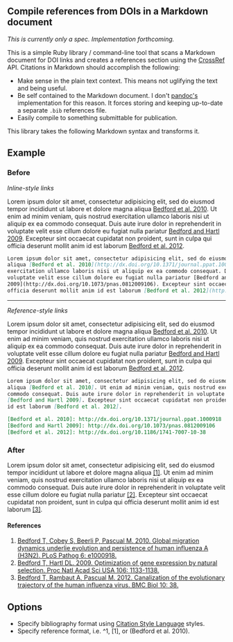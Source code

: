 ## Compile references from DOIs in a Markdown document

*This is currently only a spec.  Implementation forthcoming.*

This is a simple Ruby library / command-line tool that scans a Markdown document for DOI links and creates a references section using the [CrossRef](http://search.labs.crossref.org/) API.  Citations in Markdown should accomplish the following:

* Make sense in the plain text context.  This means not uglifying the text and being useful.
* Be self contained to the Markdown document.  I don't [pandoc's](http://johnmacfarlane.net/pandoc/) implementation for this reason.  It forces storing and keeping up-to-date a separate `.bib` references file.
* Easily compile to something submittable for publication.

This library takes the following Markdown syntax and transforms it.

## Example

### Before

*Inline-style links*

Lorem ipsum dolor sit amet, consectetur adipisicing elit, sed do eiusmod tempor incididunt ut labore et dolore magna aliqua [Bedford et al. 2010](http://dx.doi.org/10.1371/journal.ppat.1000918). Ut enim ad minim veniam, quis nostrud exercitation ullamco laboris nisi ut aliquip ex ea commodo consequat. Duis aute irure dolor in reprehenderit in voluptate velit esse cillum dolore eu fugiat nulla pariatur [Bedford and Hartl 2009](http://dx.doi.org/10.1073/pnas.0812009106). Excepteur sint occaecat cupidatat non proident, sunt in culpa qui officia deserunt mollit anim id est laborum [Bedford et al. 2012](http://dx.doi.org/10.1186/1741-7007-10-38).

```md
Lorem ipsum dolor sit amet, consectetur adipisicing elit, sed do eiusmod tempor incididunt ut labore et dolore magna
aliqua [Bedford et al. 2010](http://dx.doi.org/10.1371/journal.ppat.1000918). Ut enim ad minim veniam, quis nostrud
exercitation ullamco laboris nisi ut aliquip ex ea commodo consequat. Duis aute irure dolor in reprehenderit in
voluptate velit esse cillum dolore eu fugiat nulla pariatur [Bedford and Hartl
2009](http://dx.doi.org/10.1073/pnas.0812009106). Excepteur sint occaecat cupidatat non proident, sunt in culpa qui
officia deserunt mollit anim id est laborum [Bedford et al. 2012](http://dx.doi.org/10.1186/1741-7007-10-38).
```

-----------

*Reference-style links*

Lorem ipsum dolor sit amet, consectetur adipisicing elit, sed do eiusmod tempor incididunt ut labore et dolore magna aliqua [Bedford et al. 2010]. Ut enim ad minim veniam, quis nostrud exercitation ullamco laboris nisi ut aliquip ex ea commodo consequat. Duis aute irure dolor in reprehenderit in voluptate velit esse cillum dolore eu fugiat nulla pariatur [Bedford and Hartl 2009]. Excepteur sint occaecat cupidatat non proident, sunt in culpa qui officia deserunt mollit anim id est laborum [Bedford et al. 2012].

[Bedford et al. 2010]: http://dx.doi.org/10.1371/journal.ppat.1000918
[Bedford and Hartl 2009]: http://dx.doi.org/10.1073/pnas.0812009106
[Bedford et al. 2012]: http://dx.doi.org/10.1186/1741-7007-10-38

```md
Lorem ipsum dolor sit amet, consectetur adipisicing elit, sed do eiusmod tempor incididunt ut labore et dolore magna
aliqua [Bedford et al. 2010]. Ut enim ad minim veniam, quis nostrud exercitation ullamco laboris nisi ut aliquip ex ea
commodo consequat. Duis aute irure dolor in reprehenderit in voluptate velit esse cillum dolore eu fugiat nulla pariatur
[Bedford and Hartl 2009]. Excepteur sint occaecat cupidatat non proident, sunt in culpa qui officia deserunt mollit anim
id est laborum [Bedford et al. 2012].

[Bedford et al. 2010]: http://dx.doi.org/10.1371/journal.ppat.1000918
[Bedford and Hartl 2009]: http://dx.doi.org/10.1073/pnas.0812009106
[Bedford et al. 2012]: http://dx.doi.org/10.1186/1741-7007-10-38
```

### After

Lorem ipsum dolor sit amet, consectetur adipisicing elit, sed do eiusmod tempor incididunt ut labore et dolore magna aliqua [[1]](#References). Ut enim ad minim veniam, quis nostrud exercitation ullamco laboris nisi ut aliquip ex ea commodo consequat. Duis aute irure dolor in reprehenderit in voluptate velit esse cillum dolore eu fugiat nulla pariatur [[2]](#References). Excepteur sint occaecat cupidatat non proident, sunt in culpa qui officia deserunt mollit anim id est laborum [[3]](#References).

#### References

1. [Bedford T, Cobey S, Beerli P, Pascual M. 2010. Global migration dynamics underlie evolution and persistence of human influenza A (H3N2). PLoS Pathog 6: e1000918.](http://dx.doi.org/10.1371/journal.ppat.1000918)
2. [Bedford T, Hartl DL. 2009. Optimization of gene expression by natural selection. Proc Natl Acad Sci USA 106: 1133-1138.](http://dx.doi.org/10.1073/pnas.0812009106)
3. [Bedford T, Rambaut A, Pascual M. 2012. Canalization of the evolutionary trajectory of the human influenza virus. BMC Biol 10: 38.](http://dx.doi.org/10.1186/1741-7007-10-38)

## Options

* Specify bibliography format using [Citation Style Language](http://citationstyles.org/) styles.
* Specify reference format, i.e. ^1, [1], or (Bedford et al. 2010).
